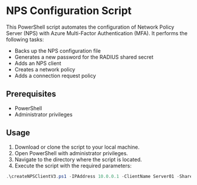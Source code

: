 # NPS Configuration Script

This PowerShell script automates the configuration of Network Policy Server (NPS) with Azure Multi-Factor Authentication (MFA). It performs the following tasks:

- Backs up the NPS configuration file
- Generates a new password for the RADIUS shared secret
- Adds an NPS client
- Creates a network policy
- Adds a connection request policy

## Prerequisites

- PowerShell
- Administrator privileges



## Usage

1. Download or clone the script to your local machine.
2. Open PowerShell with administrator privileges.
3. Navigate to the directory where the script is located.
4. Execute the script with the required parameters:

```powershell
.\createNPSClientV3.ps1 -IPAddress 10.0.0.1 -ClientName Server01 -SharedSecret Password1245$ -Projectname Projectname


